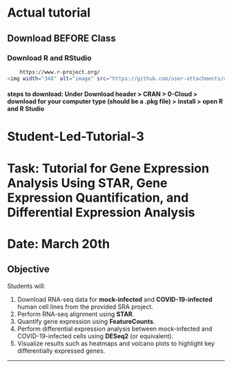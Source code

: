 # Actual tutorial
## Download BEFORE Class
### Download R and RStudio
``` bash
	https://www.r-project.org/
<img width="348" alt="image" src="https://github.com/user-attachments/assets/20c806fd-46b5-431a-a1d7-6084a10edc90" />
```
#### steps to download: Under Download header > CRAN > 0-Cloud > download for your computer type (should be a .pkg file) > install > open R and R Studio

# Student-Led-Tutorial-3
# Task: Tutorial for Gene Expression Analysis Using STAR, Gene Expression Quantification, and Differential Expression Analysis
# Date: March 20th

## **Objective**
Students will:
1. Download RNA-seq data for **mock-infected** and **COVID-19-infected** human cell lines from the provided SRA project.
2. Perform RNA-seq alignment using **STAR**.
3. Quantify gene expression using **FeatureCounts**.
4. Perform differential expression analysis between mock-infected and COVID-19-infected cells using **DESeq2** (or equivalent).
5. Visualize results such as heatmaps and volcano plots to highlight key differentially expressed genes.

---
